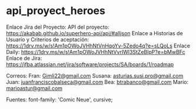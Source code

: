 # api_proyect_heroes

Enlace Jira del Proyecto: 
API del proyecto: https://akabab.github.io/superhero-api/api/#alljson
Enlace a Historias de Usuario y Criterios de aceptación: https://1drv.ms/w/s!Am1pOWoJVHhNtVnHqoYv-5Zedo4q?e=sLQoLs
Enlace Daily: https://1drv.ms/w/s!Am1pOWoJVHhNtVvrIWl3StZeBlpP?e=bMwBFc
Enlace de Jira: https://jfba.atlassian.net/jira/software/projects/SA/boards/1/roadmap


Correos:
Fran: Gimli22@gmail.com
Susana: asturias.susi.pro@gmail.com
Juan: juanfranciscobalseca@gmail.com
Bea: btrabanco@gmail.com
Mario: marioastur@gmail.com


Fuentes: font-family: 'Comic Neue', cursive;